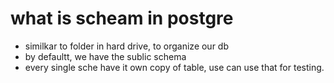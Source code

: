 # what is scheam in postgre
* similkar to folder in hard drive, to organize our db
* by defaultt, we have the sublic schema
* every single sche have it own copy of table, use can use that for testing.